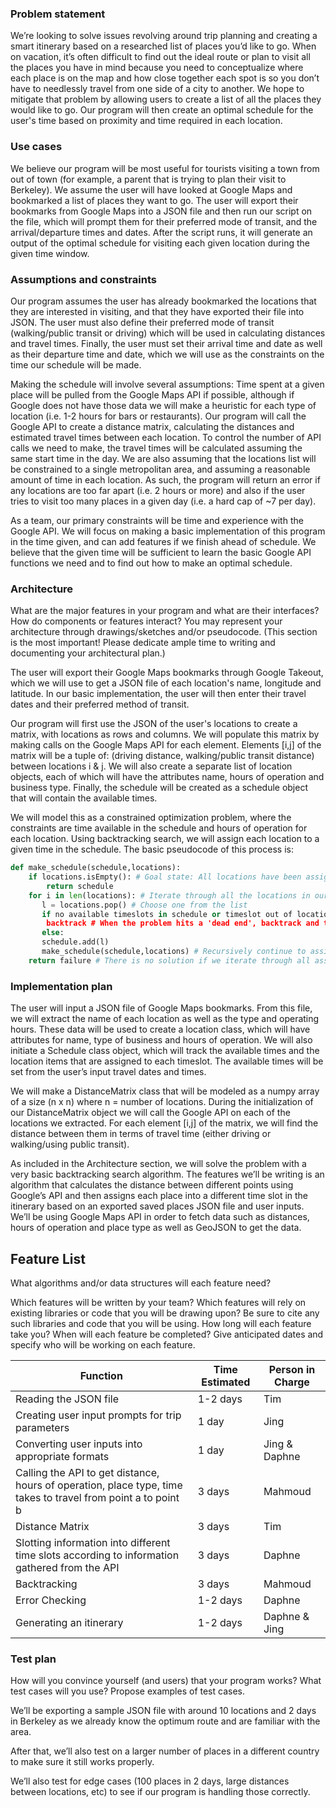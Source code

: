 ### Problem statement
We’re looking to solve issues revolving around trip planning and creating a smart itinerary based on a researched list of places you’d like to go. When on vacation, it’s often difficult to find out the ideal route or plan to visit all the places you have in mind because you need to conceptualize where each place is on the map and how close together each spot is so you don’t have to needlessly travel from one side of a city to another. We hope to mitigate that problem by allowing users to create a list of all the places they would like to go. Our program will then create an optimal schedule for the user's time based on proximity and time required in each location. 

### Use cases
We believe our program will be most useful for tourists visiting a town from out of town (for example, a parent that is trying to plan their visit to Berkeley). We assume the user will have looked at Google Maps and bookmarked a list of places they want to go. The user will export their bookmarks from Google Maps into a JSON file and then run our script on the file, which will prompt them for their preferred mode of transit, and the arrival/departure times and dates. After the script runs, it will generate an output of the optimal schedule for visiting each given location during the given time window. 

### Assumptions and constraints
Our program assumes the user has already bookmarked the locations that they are interested in visiting, and that they have exported their file into JSON. The user must also define their preferred mode of transit (walking/public transit or driving) which will be used in calculating distances and travel times. Finally, the user must set their arrival time and date as well as their departure time and date, which we will use as the constraints on the time our schedule will be made. 

Making the schedule will involve several assumptions: Time spent at a given place will be pulled from the Google Maps API if possible, although if Google does not have those data we will make a heuristic for each type of location (i.e. 1-2 hours for bars or restaurants). Our program will call the Google API to create a distance matrix, calculating the distances and estimated travel times between each location. To control the number of API calls we need to make, the travel times will be calculated assuming the same start time in the day. We are also assuming that the locations list will be constrained to a single metropolitan area, and assuming a reasonable amount of time in each location. As such, the program will return an error if any locations are too far apart (i.e. 2 hours or more) and also if the user tries to visit too many places in a given day (i.e. a hard cap of ~7 per day). 

As a team, our primary constraints will be time and experience with the Google API. We will focus on making a basic implementation of this program in the time given, and can add features if we finish ahead of schedule. We believe that the given time will be sufficient to learn the basic Google API functions we need and to find out how to make an optimal schedule.

### Architecture
What are the major features in your program and what are their interfaces? How do components or features interact? You may represent your architecture through drawings/sketches and/or pseudocode. (This section is the most important! Please dedicate ample time to writing and documenting your architectural plan.)

The user will export their Google Maps bookmarks through Google Takeout, which we will use to get a JSON file of each location's name, longitude and latitude. In our basic implementation, the user will then enter their travel dates and their preferred method of transit. 

Our program will first use the JSON of the user's locations to create a matrix, with locations as rows and columns. We will populate this matrix by making calls on the Google Maps API for each element. Elements [i,j] of the matrix will be a tuple of: 
(driving distance, walking/public transit distance) between locations i & j. We will also create a separate list of location objects, each of which will have the attributes name, hours of operation and business type. Finally, the schedule will be created as a schedule object that will contain the available times. 

We will model this as a constrained optimization problem, where the constraints are time available in the schedule and hours of operation for each location. Using backtracking search, we will assign each location to a given time in the schedule. The basic pseudocode of this process is:

```python
def make_schedule(schedule,locations):	
	if locations.isEmpty(): # Goal state: All locations have been assigned to a schedule without error
		return schedule
	for i in len(locations): # Iterate through all the locations in our list
	   l = locations.pop() # Choose one from the list
	   if no available timeslots in schedule or timeslot out of location's hours: 
	   	backtrack # When the problem hits a 'dead end', backtrack and try a different assignment until it works 
	   else: 
	   schedule.add(l) 
	   make_schedule(schedule,locations) # Recursively continue to assign locations to the schedule
	return failure # There is no solution if we iterate through all assignments without hitting the goal state
```

### Implementation plan
The user will input a JSON file of Google Maps bookmarks. From this file, we will extract the name of each location as well as the type and operating hours. These data will be used to create a location class, which will have attributes for name, type of business and hours of operation. We will also initiate a Schedule class object, which will track the available times and the location items that are assigned to each timeslot. The available times will be set from the user’s input travel dates and times. 

We will make a DistanceMatrix class that will be modeled as a numpy array of a size (n x n) where n = number of locations. During the initialization of our DistanceMatrix object we will call the Google API on each of the locations we extracted. For each element [i,j] of the matrix, we will find the distance between them in terms of travel time (either driving or walking/using public transit).

As included in the Architecture section, we will solve the problem with a very basic backtracking search algorithm. The features we’ll be writing is an algorithm that calculates the distance between different points using Google’s API and then assigns each place into a different time slot in the itinerary based on an exported saved places JSON file and user inputs. We’ll be using Google Maps API in order to fetch data such as distances, hours of operation and place type as well as GeoJSON to get the data.

## Feature List
What algorithms and/or data structures will each feature need?

Which features will be written by your team? Which features will rely on existing libraries or code that you will be drawing upon? Be sure to cite any such libraries and code that you will be using. How long will each feature take you? When will each feature be completed? Give anticipated dates and specify who will be working on each feature.


| Function  | Time Estimated | Person in Charge |
| ------------- | ------------- | -------------  |
| Reading the JSON file  | 1-2 days | Tim |
| Creating user input prompts for trip parameters  | 1 day | Jing |
| Converting user inputs into appropriate formats | 1 day | Jing & Daphne|
| Calling the API to get distance, hours of operation, place type, time takes to travel from point a to point b  | 3 days | Mahmoud |
| Distance Matrix  | 3 days | Tim |
| Slotting information into different time slots according to information gathered from the API | 3 days | Daphne |
| Backtracking  | 3 days | Mahmoud |
| Error Checking | 1-2 days | Daphne |
| Generating an itinerary | 1-2 days | Daphne & Jing |

### Test plan
How will you convince yourself (and users) that your program works? What test cases will you use? Propose examples of test cases.

We’ll be exporting a sample JSON file with around 10 locations and 2 days in Berkeley as we already know the optimum route and are familiar with the area.

After that, we’ll also test on a larger number of places in a different country to make sure it still works properly. 

We’ll also test for edge cases (100 places in 2 days, large distances between locations, etc) to see if our program is handling those correctly.
